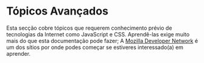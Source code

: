 <div class="intro advanced">
    <h1>Tópicos Avançados</h1>
</div>

Esta secção cobre tópicos que requerem conhecimento prévio de tecnologias da Internet como JavaScript e CSS. Aprendê-las exige muito mais do que esta documentação pode fazer; A [Mozilla Developer Network][mdn] é um dos sítios por onde podes começar se estiveres interessado(a) em aprender.

[mdn]: https://developer.mozilla.org/pt-PT/
